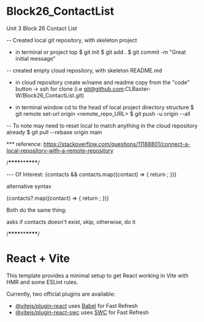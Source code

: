 # Block26_ContactList

Unit 3 Block 26 Contact List

-- Created local git repository, with skeleton project

- in terminal or project top
  $ git init
  $ git add .
  $ git commit -m "Great initial message"

-- created empty cloud repository, with skeleton README.md

- in cloud repository
  create w/name and readme
  copy from the "code" button -> ssh for clone (i.e git@github.com:CLBaxter-W/Block26_ContactList.git)

- in terminal window cd to the head of local project directory structure
  $ git remote set-url origin <remote_repo_URL>
  $ git push -u origin --all

-- To note may need to reset local to match anything in the cloud repository already
$ git pull --rebase origin main

\*\*\* reference: https://stackoverflow.com/questions/11188801/connect-a-local-repository-with-a-remote-repository

/******************\*\*\*\*******************\*\*******************\*\*\*\*******************/

--- Of Interest:
{contacts &&
contacts.map((contact) => {
return <ContactRow key={contact.id} newContact={contact} />;
})}

alternative syntax

{contacts?.map((contact) => {
return <ContactRow key={contact.id} newContact={contact} />;
})}

Both do the same thing:

asks if contacts doesn't exist, skip, otherwise, do it

/******************\*\*\*\*******************\*\*******************\*\*\*\*******************/

# React + Vite

This template provides a minimal setup to get React working in Vite with HMR and some ESLint rules.

Currently, two official plugins are available:

- [@vitejs/plugin-react](https://github.com/vitejs/vite-plugin-react/blob/main/packages/plugin-react/README.md) uses [Babel](https://babeljs.io/) for Fast Refresh
- [@vitejs/plugin-react-swc](https://github.com/vitejs/vite-plugin-react-swc) uses [SWC](https://swc.rs/) for Fast Refresh

